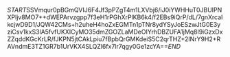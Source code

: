 $START$SSVmqur0pBGmQVIJ6F4Jf3pPZgT4m1LXVbj6/iJ0iYWHHuT0JBUIPNXPljv8MO7++dWEPArvzgpp7f3eH1rPGhXrPlKB6k4/f2EBs9iQrP/dL/7gnXrcaIkcjwD9D1/JQW42CMs+h2uheH4hoZxEGMTn1pTNr8ydYSyJoESzwJtG0E3yziCsv1kxS3lA5fvfUKXICyMO35dmZGOZLaMDeOIYrhDBZUFA1jMq8l9iGzxDxZZqddKGcKrLR/fJKPN5jtCAkLpiu7fBpbQrGMKdeiS5C2qrTHZ+2INrY9H2+RAVndmE3TZ1GR7b1UrVKX4SLQZl6fx7lr7qgy0Ge1zcYA==$END$